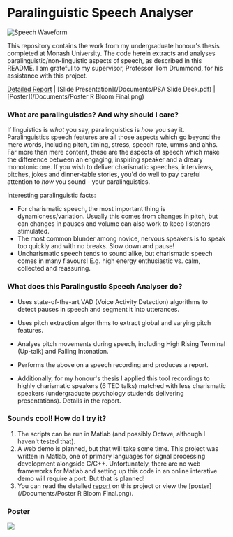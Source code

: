 # Paralinguistic Speech Analyser
![Speech Waveform](https://github.com/darkruby501/ParalinguisticSpeechAnalyzer/blob/master/Images/speech_waveform2.PNG)


This repository contains the work from my undergraduate honour's thesis completed at Monash University. The code herein extracts and analyses paralinguistic/non-linguistic aspects of speech, as described in this README. I am grateful to my supervisor, Professor Tom Drummond, for his assistance with this project.

[Detailed Report](https://github.com/darkruby501/ParalinguisticSpeechAnalyzer/raw/master/Documents/Paralinguistic%20Speech%20Analyser%20Final%20Report.pdf) |
[Slide Presentation](/Documents/PSA Slide Deck.pdf) |
[Poster](/Documents/Poster R Bloom Final.png)

### What are paralinguistics? And why should I care?
If linguistics is *what* you say, paralinguistics is *how* you say it. Paralinguistics speech features are all those aspects which go beyond the mere words, including pitch, timing, stress, speech rate, umms and ahhs. Far more than mere content, these are the aspects of speech which make the difference between an engaging, inspiring speaker and a dreary monotonic one. If you wish to deliver charismatic speeches, interviews, pitches, jokes and dinner-table stories, you'd do well to pay careful attention to *how* you sound -  your paralinguistics.
  
    
  
Interesting paralinguistic facts:
* For charismatic speech, the most important thing is dynamicness/variation. Usually this comes from changes in pitch, but can changes in pauses and volume can also work to keep listeners stimulated.
* The most common blunder among novice, nervous speakers is to speak too quickly and with no breaks. Slow down and pause!
* Uncharismatic speech tends to sound alike, but charismatic speech comes in many flavours! E.g. high energy enthusiastic vs. calm, collected and reassuring. 

### What does this Paralingustic Speech Analyser do?
* Uses state-of-the-art VAD (Voice Activity Detection) algorithms to detect pauses in speech and segment it into utterances.
* Uses pitch extraction algorithms to extract global and varying pitch features.
* Analyes pitch movements during speech, including High Rising Terminal (Up-talk) and Falling Intonation.
* Performs the above on a speech recording and produces a report.

* Additionally, for my honour's thesis I applied this tool recordings to highly charismatic speakers (6 TED talks) matched with less charismatic speakers (undergraduate psychology studends delivering presentations). Details in the report.

### Sounds cool! How do I try it?
1. The scripts can be run in Matlab (and possibly Octave, although I haven't tested that).
2. A web demo is planned, but that will take some time. This project was written in Matlab, one of primary languages for signal processing development alongside C/C++. Unfortunately, there are no web frameworks for Matlab and setting up this code in an online interative demo will require a port. But that is planned!
3. You can read the detailed [report](https://github.com/darkruby501/ParalinguisticSpeechAnalyzer/raw/master/Documents/Paralinguistic%20Speech%20Analyser%20Final%20Report.pdf) on this project or view the [poster](/Documents/Poster R Bloom Final.png).

### Poster
![](https://github.com/darkruby501/ParalinguisticSpeechAnalyzer/blob/master/Images/poster_bottom.PNG)
